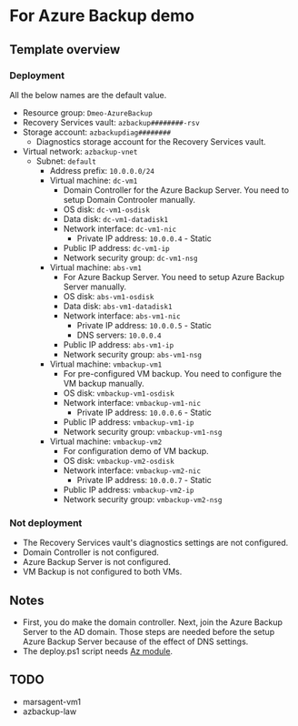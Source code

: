 # For Azure Backup demo

## Template overview

### Deployment

All the below names are the default value.

- Resource group: `Dmeo-AzureBackup`
- Recovery Services vault: `azbackup########-rsv`
- Storage account: `azbackupdiag########`
    - Diagnostics storage account for the Recovery Services vault.
- Virtual network: `azbackup-vnet`
    - Subnet: `default`
        - Address prefix: `10.0.0.0/24`
        - Virtual machine: `dc-vm1`
            - Domain Controller for the Azure Backup Server. You need to setup Domain Controoler manually.
            - OS disk: `dc-vm1-osdisk`
            - Data disk: `dc-vm1-datadisk1`
            - Network interface: `dc-vm1-nic`
                - Private IP address: `10.0.0.4` - Static
            - Public IP address: `dc-vm1-ip`
            - Network security group: `dc-vm1-nsg`
        - Virtual machine: `abs-vm1`
            - For Azure Backup Server. You need to setup Azure Backup Server manually.
            - OS disk: `abs-vm1-osdisk`
            - Data disk: `abs-vm1-datadisk1`
            - Network interface: `abs-vm1-nic`
                - Private IP address: `10.0.0.5` - Static
                - DNS servers: `10.0.0.4`
            - Public IP address: `abs-vm1-ip`
            - Network security group: `abs-vm1-nsg`
        - Virtual machine: `vmbackup-vm1`
            - For pre-configured VM backup. You need to configure the VM backup manually.
            - OS disk: `vmbackup-vm1-osdisk`
            - Network interface: `vmbackup-vm1-nic`
                - Private IP address: `10.0.0.6` - Static
            - Public IP address: `vmbackup-vm1-ip`
            - Network security group: `vmbackup-vm1-nsg`
        - Virtual machine: `vmbackup-vm2`
            - For configuration demo of VM backup.
            - OS disk: `vmbackup-vm2-osdisk`
            - Network interface: `vmbackup-vm2-nic`
                - Private IP address: `10.0.0.7` - Static
            - Public IP address: `vmbackup-vm2-ip`
            - Network security group: `vmbackup-vm2-nsg`

### Not deployment

- The Recovery Services vault's diagnostics settings are not configured.
- Domain Controller is not configured.
- Azure Backup Server is not configured.
- VM Backup is not configured to both VMs.

## Notes

- First, you do make the domain controller. Next, join the Azure Backup Server to the AD domain. Those steps are needed before the setup Azure Backup Server because of the effect of DNS settings.
- The deploy.ps1 script needs [Az module](https://www.powershellgallery.com/packages/Az/).

## TODO

- marsagent-vm1
- azbackup-law
